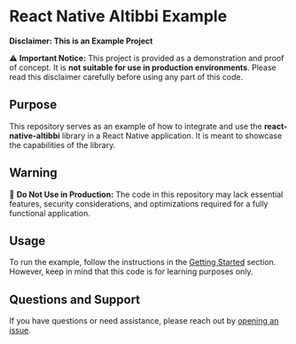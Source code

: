 # React Native Altibbi Example

**Disclaimer: This is an Example Project**

⚠️ **Important Notice:** This project is provided as a demonstration and proof of concept. It is **not suitable for use in production environments**. Please read this disclaimer carefully before using any part of this code.

## Purpose

This repository serves as an example of how to integrate and use the **react-native-altibbi** library in a React Native application. It is meant to showcase the capabilities of the library.

## Warning

🚨 **Do Not Use in Production:** The code in this repository may lack essential features, security considerations, and optimizations required for a fully functional application.

## Usage

To run the example, follow the instructions in the [Getting Started](#getting-started) section. However, keep in mind that this code is for learning purposes only.

## Questions and Support

If you have questions or need assistance, please reach out by [opening an issue](https://github.com/altibbi-com/altibbi-react-native/issues).
